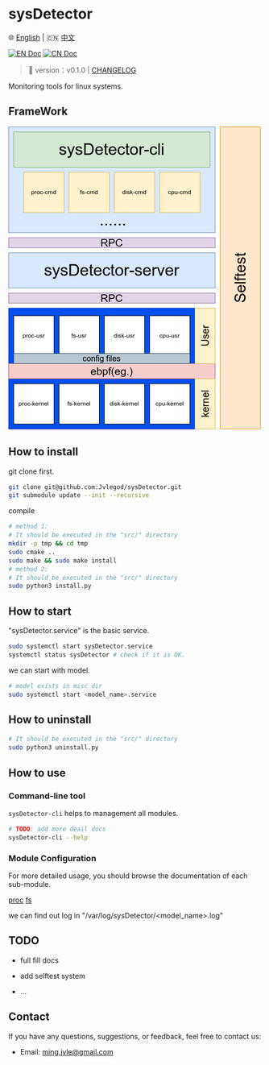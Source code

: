# sysDetector

🌐 [English](./README-EN.md) | 🇨🇳 [中文](./docs/zh/README-ZH.md)

[![EN Doc](https://img.shields.io/badge/Document-English-blue)](./README-EN.md)
[![CN Doc](https://img.shields.io/badge/文档-中文-red)](./docs/zh/README-ZH.md)

> 📌 version：v0.1.0 | [CHANGELOG](CHANGELOG.md)

Monitoring tools for linux systems.

## FrameWork

![alt text](docs/sysDetector.drawio.png)

## How to install

git clone first.

```bash
git clone git@github.com:Jvlegod/sysDetector.git
git submodule update --init --recursive
```

compile

```bash
# method 1:
# It should be executed in the "src/" directory
mkdir -p tmp && cd tmp
sudo cmake ..
sudo make && sudo make install
# method 2:
# It should be executed in the "src/" directory
sudo python3 install.py
```

## How to start

"sysDetector.service" is the basic service.

```bash
sudo systemctl start sysDetector.service
systemctl status sysDetector # check if it is OK.
```

we can start with model.

```bash
# model exists in misc dir
sudo systemctl start <model_name>.service
```

## How to uninstall

```bash
# It should be executed in the "src/" directory
sudo python3 uninstall.py
```

## How to use

### Command-line tool

`sysDetector-cli` helps to management all modules.

```bash
# TODO: add more deail docs
sysDetector-cli --help
```

### Module Configuration

For more detailed usage, you should browse the documentation of each sub-module.

[proc](./src/sysDetector-ebpf/configs/proc/README.md) [fs](./src/sysDetector-ebpf/configs/fs/README.md)

we can find out log in "/var/log/sysDetector/<model_name>.log"

## TODO

- full fill docs

- add selftest system

- ...

## Contact

If you have any questions, suggestions, or feedback, feel free to contact us:

- Email: ming.jvle@gmail.com